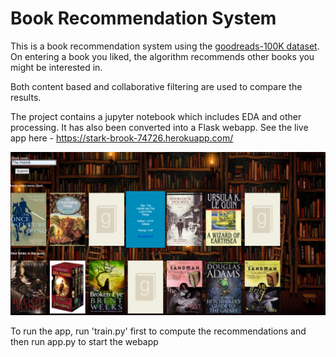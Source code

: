 Book Recommendation System
==============================

This is a book recommendation system using the [goodreads-100K dataset](https://github.com/zygmuntz/goodbooks-10k). On entering a book you liked, the algorithm recommends other books you might be interested in. 

Both content based and collaborative filtering are used to compare the results.

The project contains a jupyter notebook which includes EDA and other processing. It has also been converted into a Flask webapp.
See the live app here - https://stark-brook-74726.herokuapp.com/

![Recommended books](/images/recommend.png.png)

To run the app, run 'train.py' first to compute the recommendations and then run app.py to start the webapp

